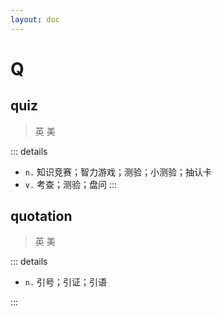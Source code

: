 ```yaml
---
layout: doc
---
```


# Q

## quiz
> 英 <Phonetic word="quiz" lang="en-GB" phonetic="/kwɪz/"/>
> 美 <Phonetic word="quiz" lang="en-US" phonetic="/kwɪz/"/>

::: details

- `n.` 知识竞赛；智力游戏；测验；小测验；抽认卡
- `v.` 考查；测验；盘问
:::

## quotation
> 英 <Phonetic word="quotation" lang="en-GB" phonetic="/kwəʊˈteɪʃn/"/>
> 美 <Phonetic word="quotation" lang="en-US" phonetic="/kwoʊˈteɪʃn/"/>

::: details

- `n.` 引号；引证；引语

:::
